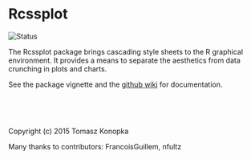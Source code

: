 # Rcssplot

![Status](https://travis-ci.org/tkonopka/Rcssplot.svg?branch=master)



The Rcssplot package brings cascading style sheets to the R graphical 
environment. It provides a means to separate the aesthetics from 
data crunching in plots and charts.

See the package vignette and the [github wiki](http://github.com/tkonopka/Rcssplot/wiki) for documentation.


&nbsp;

&nbsp;

Copyright (c) 2015 Tomasz Konopka

Many thanks to contributors: FrancoisGuillem, nfultz
